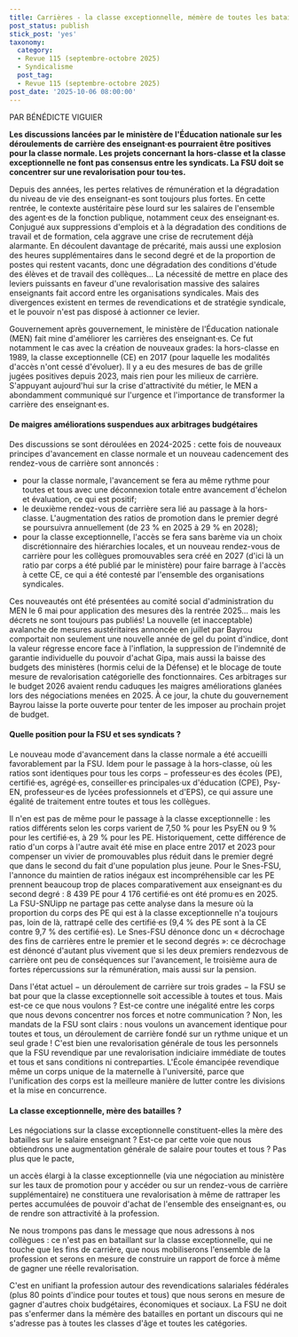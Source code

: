 ```yaml
---
title: Carrières - la classe exceptionnelle, mémère de toutes les batailles ?
post_status: publish
stick_post: 'yes'
taxonomy:
  category:
  - Revue 115 (septembre-octobre 2025)
  - Syndicalisme
  post_tag:
  - Revue 115 (septembre-octobre 2025)
post_date: '2025-10-06 08:00:00'
---
```


PAR BÉNÉDICTE VIGUIER

**Les discussions lancées par le ministère de l'Éducation nationale sur les déroulements de carrière des enseignant·es pourraient être positives pour la classe normale. Les projets concernant la hors-classe et la classe exceptionnelle ne font pas consensus entre les syndicats. La FSU doit se concentrer sur une revalorisation pour tou·tes.**

Depuis des années, les pertes relatives de rémunération et la dégradation du niveau de vie des enseignant-es sont toujours plus fortes. En cette rentrée, le contexte austéritaire pèse lourd sur les salaires de l'ensemble des agent·es de la fonction publique, notamment ceux des enseignant·es. Conjugué aux suppressions d'emplois et à la dégradation des conditions de travail et de formation, cela aggrave une crise de recrutement déjà alarmante. En découlent davantage de précarité, mais aussi une explosion des heures supplémentaires dans le second degré et de la proportion de postes qui restent vacants, donc une dégradation des conditions d'étude des élèves et de travail des collèques... La nécessité de mettre en place des leviers puissants en faveur d'une revalorisation massive des salaires enseignants fait accord entre les organisations syndicales. Mais des divergences existent en termes de revendications et de stratégie syndicale, et le pouvoir n'est pas disposé à actionner ce levier.

Gouvernement après gouvernement, le ministère de l'Éducation nationale (MEN) fait mine d'améliorer les carrières des enseignant·es. Ce fut notamment le cas avec la création de nouveaux grades: la hors-classe en 1989, la classe exceptionnelle (CE) en 2017 (pour laquelle les modalités d'accès n'ont cessé d'évoluer). Il y a eu des mesures de bas de grille jugées positives depuis 2023, mais rien pour les milieux de carrière. S'appuyant aujourd'hui sur la crise d'attractivité du métier, le MEN a abondamment communiqué sur l'urgence et l'importance de transformer la carrière des enseignant·es.

#### De maigres améliorations suspendues aux arbitrages budgétaires

Des discussions se sont déroulées en 2024-2025 : cette fois de nouveaux principes d'avancement en classe normale et un nouveau cadencement des rendez-vous de carrière sont annoncés :

- pour la classe normale, l'avancement se fera au même rythme pour toutes et tous avec une déconnexion totale entre avancement d'échelon et évaluation, ce qui est positif;
- le deuxième rendez-vous de carrière sera lié au passage à la hors-classe. L'augmentation des ratios de promotion dans le premier degré se poursuivra annuellement (de 23 % en 2025 à 29 % en 2028);
- pour la classe exceptionnelle, l'accès se fera sans barème via un choix discrétionnaire des hiérarchies locales, et un nouveau rendez-vous de carrière pour les collègues promouvables sera créé en 2027 (d'ici là un ratio par corps a été publié par le ministère) pour faire barrage à l'accès à cette CE, ce qui a été contesté par l'ensemble des organisations syndicales.

Ces nouveautés ont été présentées au comité social d'administration du MEN le 6 mai pour application des mesures dès la rentrée 2025... mais les décrets ne sont toujours pas publiés! La nouvelle (et inacceptable) avalanche de mesures austéritaires annoncée en juillet par Bayrou comportait non seulement une nouvelle année de gel du point d'indice, dont la valeur régresse encore face à l'inflation, la suppression de l'indemnité de garantie individuelle du pouvoir d'achat Gipa, mais aussi la baisse des budgets des ministères (hormis celui de la Défense) et le blocage de toute mesure de revalorisation catégorielle des fonctionnaires. Ces arbitrages sur le budget 2026 avaient rendu caduques les maigres améliorations glanées lors des négociations menées en 2025. À ce jour, la chute du gouvernement Bayrou laisse la porte ouverte pour tenter de les imposer au prochain projet de budget.

#### Quelle position pour la FSU et ses syndicats ?

Le nouveau mode d'avancement dans la classe normale a été accueilli favorablement par la FSU. Idem pour le passage à la hors-classe, où les ratios sont identiques pour tous les corps − professeur·es des écoles (PE), certifié·es, agrégé·es, conseiller·es principales·ux d'éducation (CPE), Psy-EN, professeur·es de lycées professionnels et d'EPS), ce qui assure une égalité de traitement entre toutes et tous les collègues.

Il n'en est pas de même pour le passage à la classe exceptionnelle : les ratios différents selon les corps varient de 7,50 % pour les PsyEN ou 9 % pour les certifié·es, à 29 % pour les PE. Historiquement, cette différence de ratio d'un corps à l'autre avait été mise en place entre 2017 et 2023 pour compenser un vivier de promouvables plus réduit dans le premier degré que dans le second du fait d'une population plus jeune. Pour le Snes-FSU, l'annonce du maintien de ratios inégaux est incompréhensible car les PE prennent beaucoup trop de places comparativement aux enseignant·es du second degré : 8 439 PE pour 4 176 certifié·es ont été promu·es en 2025. La FSU-SNUipp ne partage pas cette analyse dans la mesure où la proportion du corps des PE qui est à la classe exceptionnelle n'a toujours pas, loin de là, rattrapé celle des certifié·es (9,4 % des PE sont à la CE contre 9,7 % des certifié·es). Le Snes-FSU dénonce donc un « décrochage des fins de carrières entre le premier et le second degrés »: ce décrochage est dénoncé d'autant plus vivement que si les deux premiers rendezvous de carrière ont peu de conséquences sur l'avancement, le troisième aura de fortes répercussions sur la rémunération, mais aussi sur la pension.

Dans l'état actuel − un déroulement de carrière sur trois grades − la FSU se bat pour que la classe exceptionnelle soit accessible à toutes et tous. Mais est-ce ce que nous voulons ? Est-ce contre une inégalité entre les corps que nous devons concentrer nos forces et notre communication ? Non, les mandats de la FSU sont clairs : nous voulons un avancement identique pour toutes et tous, un déroulement de carrière fondé sur un rythme unique et un seul grade ! C'est bien une revalorisation générale de tous les personnels que la FSU revendique par une revalorisation indiciaire immédiate de toutes et tous et sans conditions ni contreparties. L'École émancipée revendique même un corps unique de la maternelle à l'université, parce que l'unification des corps est la meilleure manière de lutter contre les divisions et la mise en concurrence.

#### La classe exceptionnelle, mère des batailles ?

Les négociations sur la classe exceptionnelle constituent-elles la mère des batailles sur le salaire enseignant ? Est-ce par cette voie que nous obtiendrons une augmentation générale de salaire pour toutes et tous ? Pas plus que le pacte,

un accès élargi à la classe exceptionnelle (via une négociation au ministère sur les taux de promotion pour y accéder ou sur un rendez-vous de carrière supplémentaire) ne constituera une revalorisation à même de rattraper les pertes accumulées de pouvoir d'achat de l'ensemble des enseignant·es, ou de rendre son attractivité à la profession.

Ne nous trompons pas dans le message que nous adressons à nos collègues : ce n'est pas en bataillant sur la classe exceptionnelle, qui ne touche que les fins de carrière, que nous mobiliserons l'ensemble de la profession et serons en mesure de construire un rapport de force à même de gagner une réelle revalorisation.

C'est en unifiant la profession autour des revendications salariales fédérales (plus 80 points d'indice pour toutes et tous) que nous serons en mesure de gagner d'autres choix budgétaires, économiques et sociaux. La FSU ne doit pas s'enfermer dans la mémère des batailles en portant un discours qui ne s'adresse pas à toutes les classes d'âge et toutes les catégories.